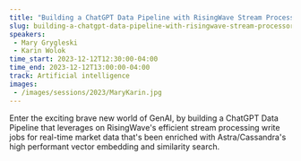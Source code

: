 ```yaml
---
title: "Building a ChatGPT Data Pipeline with RisingWave Stream Processor and Astra Vector Search"
slug: building-a-chatgpt-data-pipeline-with-risingwave-stream-processor-and-astra-vector-search
speakers:
 - Mary Grygleski
 - Karin Wolok
time_start: 2023-12-12T12:30:00-04:00
time_end: 2023-12-12T13:00:00-04:00
track: Artificial intelligence
images:
 - /images/sessions/2023/MaryKarin.jpg
---
```


Enter the exciting brave new world of GenAI, by building a ChatGPT Data Pipeline that leverages on RisingWave's efficient stream processing write jobs for real-time market data that's been enriched with Astra/Cassandra's high performant vector embedding and similarity search.